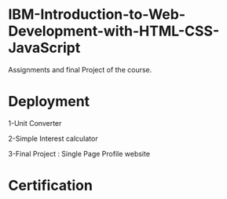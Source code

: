 # IBM-Introduction-to-Web-Development-with-HTML-CSS-JavaScript
Assignments and final Project of the course.
# Deployment
1-Unit Converter

2-Simple Interest calculator

3-Final Project : Single Page Profile website
# Certification
